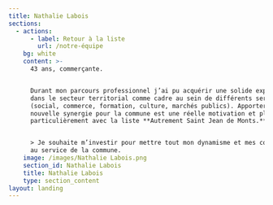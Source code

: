 ```yaml
---
title: Nathalie Labois
sections:
  - actions:
      - label: Retour à la liste
        url: /notre-équipe
    bg: white
    content: >-
      43 ans, commerçante.


      Durant mon parcours professionnel j’ai pu acquérir une solide expérience
      dans le secteur territorial comme cadre au sein de différents services
      (social, commerce, formation, culture, marchés publics). Apporter une
      nouvelle synergie pour la commune est une réelle motivation et plus
      particulièrement avec la liste **Autrement Saint Jean de Monts.** 


      > Je souhaite m’investir pour mettre tout mon dynamisme et mes compétences
      au service de la commune.
    image: /images/Nathalie Labois.png
    section_id: Nathalie Labois
    title: Nathalie Labois
    type: section_content
layout: landing
---
```


